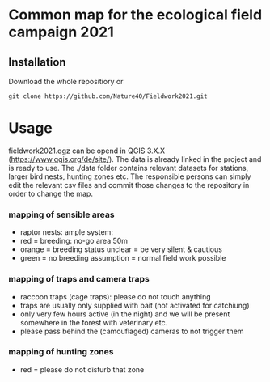 # Common map for the ecological field campaign 2021 

## Installation

Download the whole repositiory or

```
git clone https://github.com/Nature40/Fieldwork2021.git
```

# Usage

fieldwork2021.qgz can be opend in QGIS 3.X.X (https://www.qgis.org/de/site/). The data is already linked in the project and is ready to use.
The ./data folder contains relevant datasets for stations, larger bird nests, hunting zones etc. The responsible persons can simply edit the relevant csv files and commit those changes to the repository in order to change the map. 


### mapping of sensible areas
* raptor nests: ample system:
* red = breeding: no-go area 50m
* orange = breeding status unclear = be very silent & cautious
* green = no breeding assumption = normal field work possible

### mapping of traps and camera traps
* raccoon traps (cage traps): please do not touch anything
* traps are usually only supplied with bait (not activated for catchiung)
* only very few hours active (in the night) and we will be present somewhere in the forest with veterinary etc.
* please pass behind the (camouflaged) cameras to not trigger them

### mapping of hunting zones

* red = please do not disturb that zone  

